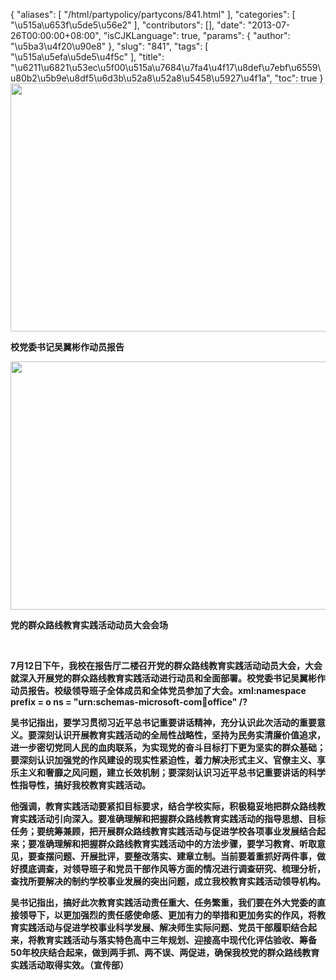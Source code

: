 {
    "aliases": [
        "/html/partypolicy/partycons/841.html"
    ],
    "categories": [
        "\u515a\u653f\u5de5\u56e2"
    ],
    "contributors": [],
    "date": "2013-07-26T00:00:00+08:00",
    "isCJKLanguage": true,
    "params": {
        "author": "\u5ba3\u4f20\u90e8"
    },
    "slug": "841",
    "tags": [
        "\u515a\u5efa\u5de5\u4f5c"
    ],
    "title": "\u6211\u6821\u53ec\u5f00\u515a\u7684\u7fa4\u4f17\u8def\u7ebf\u6559\u80b2\u5b9e\u8df5\u6d3b\u52a8\u52a8\u5458\u5927\u4f1a",
    "toc": true
}
**<img
    src="https://cdn.tfls.online/mirror/full/60196bcedd56bac35dc155d2676955c87c7022ca.jpg"
    style="display:block;margin-left:auto;margin-right:auto;"
    decoding="async"
    fetchpriority="auto"
    loading="lazy"
    height="397"
    width="600"
/>**

**校党委书记吴翼彬作动员报告**

**<img
    src="https://cdn.tfls.online/mirror/full/c9cb4c18ab2a4832ca1caf9c0193b05a1369306e.jpg"
    style="display:block;margin-left:auto;margin-right:auto;"
    decoding="async"
    fetchpriority="auto"
    loading="lazy"
    height="397"
    width="600"
/>**

**党的群众路线教育实践活动动员大会会场**

 

**7月12日下午，我校在报告厅二楼召开党的群众路线教育实践活动动员大会，大会就深入开展党的群众路线教育实践活动进行动员和全面部署。校党委书记吴翼彬作动员报告。校级领导班子全体成员和全体党员参加了大会。xml:namespace prefix = o ns = "urn:schemas-microsoft-com:office:office" /?**

**吴书记指出，要学习贯彻习近平总书记重要讲话精神，充分认识此次活动的重要意义。要深刻认识开展教育实践活动的全局性战略性，坚持为民务实清廉价值追求，进一步密切党同人民的血肉联系，为实现党的奋斗目标打下更为坚实的群众基础；要深刻认识加强党的作风建设的现实性紧迫性，着力解决形式主义、官僚主义、享乐主义和奢靡之风问题，建立长效机制；要深刻认识习近平总书记重要讲话的科学性指导性，搞好我校教育实践活动。**

**他强调，教育实践活动要紧扣目标要求，结合学校实际，积极稳妥地把群众路线教育实践活动引向深入。要准确理解和把握群众路线教育实践活动的指导思想、目标任务；要统筹兼顾，把开展群众路线教育实践活动与促进学校各项事业发展结合起来；要准确理解和把握群众路线教育实践活动中的方法步骤，要学习教育、听取意见，要查摆问题、开展批评，要整改落实、建章立制。当前要着重抓好两件事，做好摸底调查，对领导班子和党员干部作风等方面的情况进行调查研究、梳理分析，查找所要解决的制约学校事业发展的突出问题，成立我校教育实践活动领导机构。**

**吴书记指出，搞好此次教育实践活动责任重大、任务繁重，我们要在外大党委的直接领导下，以更加强烈的责任感使命感、更加有力的举措和更加务实的作风，将教育实践活动与促进学校事业科学发展、解决师生实际问题、党员干部履职结合起来，将教育实践活动与落实特色高中三年规划、迎接高中现代化评估验收、筹备50年校庆结合起来，做到两手抓、两不误、两促进，确保我校党的群众路线教育实践活动取得实效。（宣传部）**

